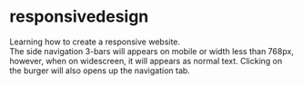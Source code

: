 # responsivedesign
Learning how to create a responsive website.<br>
The side navigation 3-bars will appears on mobile or width less than 768px, however, when on widescreen, it will appears as normal text.<nr>
Clicking on the burger will also opens up the navigation tab.
